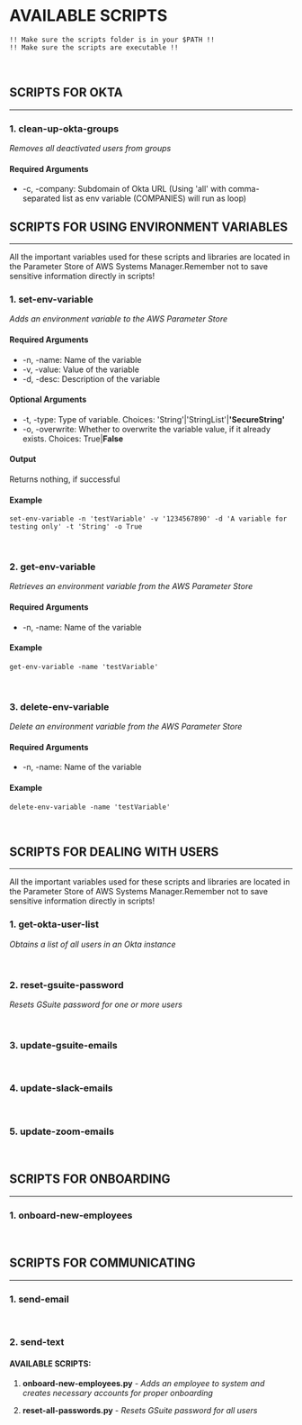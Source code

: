 # AVAILABLE SCRIPTS
    !! Make sure the scripts folder is in your $PATH !!
    !! Make sure the scripts are executable !!

&nbsp;
## SCRIPTS FOR OKTA
---
### 1. clean-up-okta-groups
*Removes all deactivated users from groups*
#### Required Arguments
* -c, -company: Subdomain of Okta URL  (Using 'all' with comma-separated list as env variable (COMPANIES) will run as loop)

## SCRIPTS FOR USING ENVIRONMENT VARIABLES
---
All the important variables used for these scripts and libraries are located in the Parameter Store of AWS Systems Manager.Remember not to save sensitive information directly in scripts!

### 1. set-env-variable 
*Adds an environment variable to the AWS Parameter Store*

#### Required Arguments
* -n, -name: Name of the variable
* -v, -value: Value of the variable
* -d, -desc: Description of the variable

#### Optional Arguments
* -t, -type: Type of variable. Choices: 'String'|'StringList'|**'SecureString'**
* -o, -overwrite: Whether to overwrite the variable value, if it already exists. Choices: True|**False**

#### Output
Returns nothing, if successful

#### Example
```
set-env-variable -n 'testVariable' -v '1234567890' -d 'A variable for testing only' -t 'String' -o True
```

&nbsp;

### 2. get-env-variable
*Retrieves an environment variable from the AWS Parameter Store*

#### Required Arguments
* -n, -name: Name of the variable

#### Example
```
get-env-variable -name 'testVariable'
```

&nbsp;

### 3. delete-env-variable 
*Delete an environment variable from the AWS Parameter Store*

#### Required Arguments
* -n, -name: Name of the variable

#### Example
```
delete-env-variable -name 'testVariable'
```

&nbsp;

## SCRIPTS FOR DEALING WITH USERS
---
All the important variables used for these scripts and libraries are located in the Parameter Store of AWS Systems Manager.Remember not to save sensitive information directly in scripts!

### 1. get-okta-user-list
*Obtains a list of all users in an Okta instance*

&nbsp;

### 2. reset-gsuite-password
*Resets GSuite password for one or more users*

&nbsp;

### 3. update-gsuite-emails

&nbsp;

### 4. update-slack-emails

&nbsp;

### 5. update-zoom-emails

&nbsp;

## SCRIPTS FOR ONBOARDING
---
### 1. onboard-new-employees

&nbsp;

## SCRIPTS FOR COMMUNICATING
---
### 1. send-email

&nbsp;

### 2. send-text


#### AVAILABLE SCRIPTS:

1. **onboard-new-employees.py** - *Adds an employee to system and creates necessary accounts for proper onboarding*

2. **reset-all-passwords.py** - *Resets GSuite password for all users*
